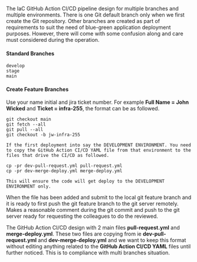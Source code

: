 The IaC GitHub Action CI/CD pipeline design for multiple branches and multiple environments. There is one Git default branch only when we first create the Git repository. Other branches are created as part of requirements to suit the need of blue-green application deployment purposes. However, there will come with some confusion along and care must considered during the operation.

#### Standard Branches
```
develop
stage
main
```

#### Create Feature Branches
Use your name initial and jira ticket number. For example **Full Name = John Wicked** and **Ticket = infra-255**, the format can be as followed.
```
git checkout main
git fetch --all
git pull --all
git checkout -b jw-infra-255

If the first deployment into say the DEVELOPMENT ENVIRONMENT. You need to copy the GitHub Action CI/CD YAML file from that environment to the files that drive the CI/CD as followed.

cp -pr dev-pull-request.yml pull-request.yml
cp -pr dev-merge-deploy.yml merge-deploy.yml

This will ensure the code will get deploy to the DEVELOPMENT ENVIRONMENT only.
```

When the file has been added and submit to the local git feature branch and it is ready to first push the git feature branch to the git server remotely. Makes a reasonable comment during the git commit and push to the git server ready for requesting the colleagues to do the reviewed.

The GitHub Action CI/CD design with 2 main files **pull-request.yml** and **merge-deploy.yml**. These two files are copying from ie **dev-pull-request.yml** and **dev-merge-deploy.yml** and we want to keep this format without editing anything related to the **GitHub Action CI/CD YAML** files until further noticed. This is to compliance with multi branches situation.

